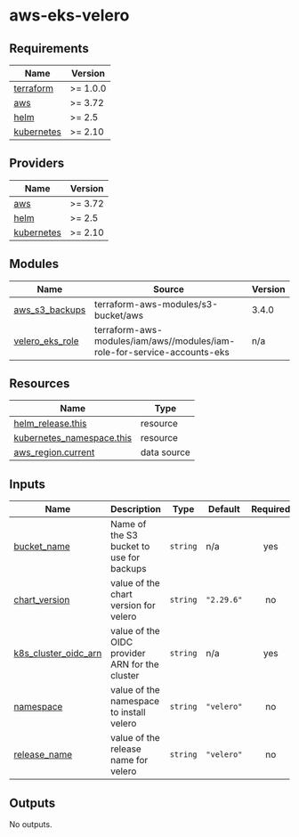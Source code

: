 # aws-eks-velero

<!-- BEGINNING OF PRE-COMMIT-TERRAFORM DOCS HOOK -->
## Requirements

| Name | Version |
|------|---------|
| <a name="requirement_terraform"></a> [terraform](#requirement\_terraform) | >= 1.0.0 |
| <a name="requirement_aws"></a> [aws](#requirement\_aws) | >= 3.72 |
| <a name="requirement_helm"></a> [helm](#requirement\_helm) | >= 2.5 |
| <a name="requirement_kubernetes"></a> [kubernetes](#requirement\_kubernetes) | >= 2.10 |

## Providers

| Name | Version |
|------|---------|
| <a name="provider_aws"></a> [aws](#provider\_aws) | >= 3.72 |
| <a name="provider_helm"></a> [helm](#provider\_helm) | >= 2.5 |
| <a name="provider_kubernetes"></a> [kubernetes](#provider\_kubernetes) | >= 2.10 |

## Modules

| Name | Source | Version |
|------|--------|---------|
| <a name="module_aws_s3_backups"></a> [aws\_s3\_backups](#module\_aws\_s3\_backups) | terraform-aws-modules/s3-bucket/aws | 3.4.0 |
| <a name="module_velero_eks_role"></a> [velero\_eks\_role](#module\_velero\_eks\_role) | terraform-aws-modules/iam/aws//modules/iam-role-for-service-accounts-eks | n/a |

## Resources

| Name | Type |
|------|------|
| [helm_release.this](https://registry.terraform.io/providers/hashicorp/helm/latest/docs/resources/release) | resource |
| [kubernetes_namespace.this](https://registry.terraform.io/providers/hashicorp/kubernetes/latest/docs/resources/namespace) | resource |
| [aws_region.current](https://registry.terraform.io/providers/hashicorp/aws/latest/docs/data-sources/region) | data source |

## Inputs

| Name | Description | Type | Default | Required |
|------|-------------|------|---------|:--------:|
| <a name="input_bucket_name"></a> [bucket\_name](#input\_bucket\_name) | Name of the S3 bucket to use for backups | `string` | n/a | yes |
| <a name="input_chart_version"></a> [chart\_version](#input\_chart\_version) | value of the chart version for velero | `string` | `"2.29.6"` | no |
| <a name="input_k8s_cluster_oidc_arn"></a> [k8s\_cluster\_oidc\_arn](#input\_k8s\_cluster\_oidc\_arn) | value of the OIDC provider ARN for the cluster | `string` | n/a | yes |
| <a name="input_namespace"></a> [namespace](#input\_namespace) | value of the namespace to install velero | `string` | `"velero"` | no |
| <a name="input_release_name"></a> [release\_name](#input\_release\_name) | value of the release name for velero | `string` | `"velero"` | no |

## Outputs

No outputs.
<!-- END OF PRE-COMMIT-TERRAFORM DOCS HOOK -->
